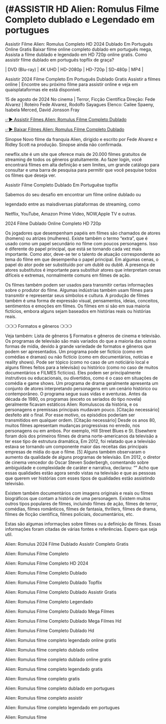 # (#ASSISTIR HD Alien: Romulus Filme Completo dublado e Legendado em portugues


Assistir Filme Alien: Romulus Completo HD 2024 Dublado Em Português Online Gratis Baixar  filme online completo dublado em português mega, Assista a  filme dublado e legendado em HD 720p online gratis. Como assistir filme  dublado em português topflix de graça?

| DVD (Blu-ray) | 4K UHD | HD-2080p | HD-720p | SD-480p | MP4 |

Assistir  2024 Filme Completo Em Português Dublado Gratis
Assistir a filmes online | Encontre seu próximo filme para assistir
online e veja em quaisplataformas ele está disponível.

15 de agosto de 2024 No cinema | Terror, Ficção Científica
Direção: Fede Alvarez | Roteiro Fede Alvarez, Rodolfo Sayagues
Elenco: Cailee Spaeny, Isabela Merced, David Jonsson Fray

<a href="http://go.bigcinema.online/pt/movie/945961">✅► Assistir Filmes Alien: Romulus Filme Completo Dublado</a>

<a href="http://go.bigcinema.online/pt/movie/945961">✅► Baixar Filmes Alien: Romulus Filme Completo Dublado</a>

Sinopse
Novo filme da franquia Alien, dirigido e escrito por Fede Alvarez e Ridley Scott na produção. Sinopse ainda não confirmada. 

newflix.site é um site que oferece mais de 20.000 filmes gratuitos de streaming de todos os gêneros gratuitamente. Ao fazer login, você encontrará filmes em alta definição e sem limites, um grande catálogo para consultar e uma barra de pesquisa para permitir que você pesquise todos os filmes que deseja ver.

Assistir  Filme Completo Dublado Em 
Portuguêse topflix

Sabemos do seu desafio em encontrar um filme online dublado ou

legendado entre as maisdiversas plataformas de streaming, como

Netflix, YouTube, Amazon Prime Video, NOW,Apple TV e outras.

2024 Filme Dublado Online Completo HD 720p

Os jogadores que desempenham papéis em filmes são chamados de atores (homens) ou atrizes (mulheres). Existe também o termo “extra”, que é usado como um papel secundário no filme com poucos personagens. Isso é diferente do papel principal, que está se tornando cada vez mais importante. Como ator, deve-se ter o talento de atuação correspondente ao tema do filme em que desempenha o papel principal. Em algumas cenas, o papel do ator pode ser substituído por um dublê ou dublê. A presença de atores substitutos é importante para substituir atores que interpretam cenas difíceis e extremas, normalmente comuns em filmes de ação.

Os filmes também podem ser usados para transmitir certas informações sobre o produtor do filme. Algumas indústrias também usam filmes para transmitir e representar seus símbolos e cultura. A produção de filmes também é uma forma de expressão visual, pensamentos, ideias, conceitos, sentimentos e emoções em filmes. Os filmes em si são em sua maioria fictícios, embora alguns sejam baseados em histórias reais ou histórias reais.

❍❍❍ Formatos e gêneros ❍❍❍

Veja também: Lista de gêneros § Formatos e gêneros de cinema e televisão. Os programas de televisão são mais variados do que a maioria das outras formas de mídia, devido à grande variedade de formatos e gêneros que podem ser apresentados. Um programa pode ser fictício (como em comédias e dramas) ou não fictício (como em documentários, notícias e reality shows). Pode ser tópico (como no caso de um noticiário local e alguns filmes feitos para a televisão) ou histórico (como no caso de muitos documentários e FILMES fictícios). Eles podem ser principalmente instrutivos ou educacionais, ou divertidos, como é o caso em situações de comédia e game shows. Um programa de drama geralmente apresenta um conjunto de atores interpretando personagens em um cenário histórico ou contemporâneo. O programa segue suas vidas e aventuras. Antes da década de 1980, os programas (exceto os seriados do tipo novela) geralmente ficavam estáticos Alien: Romuluscos da história, e os personagens e premissas principais mudavam pouco. [Citação necessário] desfeito até o final. Por esse motivo, os episódios poderiam ser transmitidos em qualquer ordem. [Citação necessário] Desde os anos 80, muitos filmes apresentam mudanças progressivas no enredo, nos personagens ou em ambos. Por exemplo, Hill Street Blues e St. Elsewhere foram dois dos primeiros filmes de drama norte-americanos da televisão a ter esse tipo de estrutura dramática, Em 2012, foi relatado que a televisão estava se tornando um componente maior das receitas das principais empresas de mídia do que o filme. [5] Alguns também observaram o aumento da qualidade de alguns programas de televisão. Em 2012, o diretor de cinema vencedor do Oscar Steven Soderbergh, comentando sobre ambiguidade e complexidade de caráter e narrativa, declarou: “” Acho que essas qualidades estão agora sendo vistas na televisão e que as pessoas que querem ver histórias com esses tipos de qualidades estão assistindo televisão.

Existem também documentários com imagens originais e reais ou filmes biográficos que contam a história de uma personagem. Existem muitos outros tipos populares de filmes, incluindo filmes de ação, filmes de terror, comédias, filmes românticos, filmes de fantasia, thrillers, filmes de drama, filmes de ficção científica, filmes policiais, documentários, etc.

Estas são algumas informações sobre filmes ou a definição de filmes. Essas informações foram citadas de várias fontes e referências. Espero que seja util.

Alien: Romulus 2024 Filme Dublado Assistir Completo Gratis

Alien: Romulus Filme Completo

Alien: Romulus Filme Completo HD 2024

Alien: Romulus Filme Completo Dublado

Alien: Romulus Filme Completo Dublado Topflix

Alien: Romulus Filme Completo Dublado Assistir Gratis

Alien: Romulus Filme Completo Legendado

Alien: Romulus Filme Completo Dublado Mega Filmes

Alien: Romulus Filme Completo Dublado Mega Filmes Hd

Alien: Romulus Filme Completo Dublado Hd

Alien: Romulus filme completo legendado online gratis

Alien: Romulus filme completo dublado online

Alien: Romulus filme completo dublado online gratis

Alien: Romulus filme completo legendado gratis

Alien: Romulus filme completo gratis

Alien: Romulus filme completo dublado em portugues

Alien: Romulus filme completo assistir

Alien: Romulus filme completo legendado em portugues

Alien: Romulus filme 
